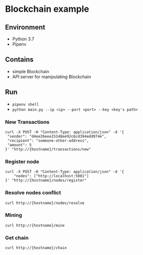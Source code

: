 # Blockchain example

## Environment
- Python 3.7
- Pipenv

## Contains
- simple Blockchain
- API server for manipulating Blockchain

## Run
- `pipenv shell`
- `python main.py --ip <ip> --port <port> --key <key's path>`


### New Transactions

```
curl -X POST -H "Content-Type: application/json" -d '{
 "sender": "d4ee26eee15148ee92c6cd394edd974e",
 "recipient": "someone-other-address",
 "amount": 5
}' "http://{hostname}/transactions/new"
```

### Register node

```
curl -X POST -H "Content-Type: application/json" -d '{
    "nodes": ["http://localhost:5001"]
}' "http://{hostname}/nodes/register"
```

### Resolve nodes conflict

```
curl http://{hostname}/nodes/resolve
```

### Mining

```
curl http://{hostname}/mine
```

### Get chain

```
curl http://{hostname}/chain
```
